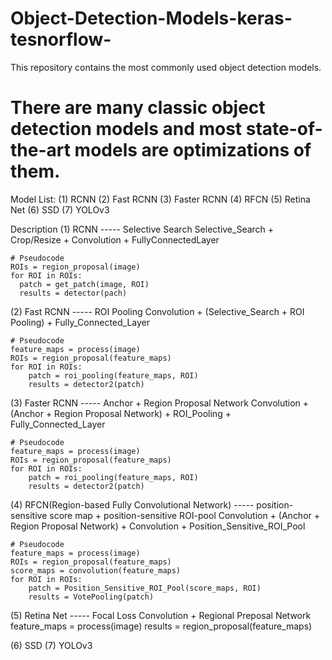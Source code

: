 # Object-Detection-Models-keras-tesnorflow-
This repository contains the most commonly used object detection models.

# There are many classic object detection models and most state-of-the-art models are optimizations of them.

Model List:
(1) RCNN
(2) Fast RCNN
(3) Faster RCNN
(4) RFCN
(5) Retina Net
(6) SSD
(7) YOLOv3

Description
(1) RCNN ----- Selective Search
    Selective_Search + Crop/Resize + Convolution + FullyConnectedLayer
    
    # Pseudocode
    ROIs = region_proposal(image)
    for ROI in ROIs:
      patch = get_patch(image, ROI) 
      results = detector(pach)

(2) Fast RCNN ----- ROI Pooling
    Convolution + (Selective_Search + ROI Pooling) + Fully_Connected_Layer
    
    # Pseudocode
    feature_maps = process(image)
    ROIs = region_proposal(feature_maps)
    for ROI in ROIs:
        patch = roi_pooling(feature_maps, ROI) 
        results = detector2(patch)

(3) Faster RCNN ----- Anchor + Region Proposal Network
    Convolution + (Anchor + Region Proposal Network) + ROI_Pooling + Fully_Connected_Layer
    
    # Pseudocode
    feature_maps = process(image)
    ROIs = region_proposal(feature_maps)
    for ROI in ROIs:
        patch = roi_pooling(feature_maps, ROI) 
        results = detector2(patch)

(4) RFCN(Region-based Fully Convolutional Network) ----- position-sensitive score map + position-sensitive ROI-pool
    Convolution + (Anchor + Region Proposal Network) + Convolution + Position_Sensitive_ROI_Pool
    
    # Pseudocode
    feature_maps = process(image)
    ROIs = region_proposal(feature_maps)
    score_maps = convolution(feature_maps)
    for ROI in ROIs:
        patch = Position_Sensitive_ROI_Pool(score_maps, ROI) 
        results = VotePooling(patch)

(5) Retina Net ----- Focal Loss
    Convolution + Regional Preposal Network
    feature_maps = process(image)
    results = region_proposal(feature_maps)

(6) SSD
(7) YOLOv3
